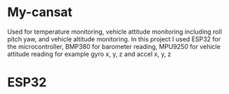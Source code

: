 # My-cansat
Used for temperature monitoring, vehicle attitude monitoring including roll pitch yaw, and vehicle altitude monitoring.
In this project I used ESP32 for the microcontroller, BMP380 for barometer reading, MPU9250 for vehicle attitude reading for example gyro x, y, z and accel x, y, z
# ESP32
